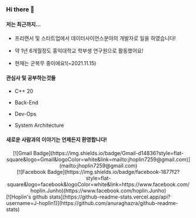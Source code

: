 ### Hi there 👋

#### 저는 최근까지...

- 프리랜서 및 스타트업에서 데이터사이언스분야의 개발자로 일을 하였습니다!

- 약 1년 6개월정도 홍익대학교 학부생 연구원으로 활동했어요!

- 현재는 군복무 중이에요!(~2021.11.15)

#### 관심사 및 공부하는것들

- C++ 20

- Back-End

- Dev-Ops

- System Architecture

#### 새로운 사람과의 이야기는 언제든지 환영합니다!
<div align=center>
  [![Gmail Badge](https://img.shields.io/badge/Gmail-d14836?style=flat-square&logo=Gmail&logoColor=white&link=mailto:jhoplin7259@gmail.com)](mailto:jhoplin7259@gmail.com) 
</div>
<div align=center>
  [![Facebook Badge](https://img.shields.io/badge/facebook-1877f2?style=flat-square&logo=facebook&logoColor=white&link=https://www.facebook.com/hoplin.Junho)(https://www.facebook.com/hoplin.Junho)
</div>
[![Hoplin's github stats](https://github-readme-stats.vercel.app/api?username=J-hoplin1)](https://github.com/anuraghazra/github-readme-stats)
